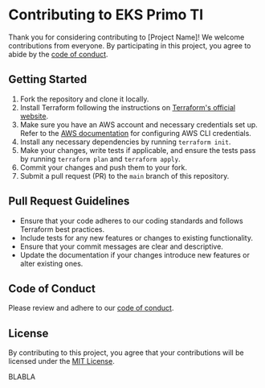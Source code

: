 # Contributing to EKS Primo TI
Thank you for considering contributing to [Project Name]! We welcome contributions from everyone. By participating in this project, you agree to abide by the [code of conduct](CODE_OF_CONDUCT.md).

## Getting Started

1. Fork the repository and clone it locally.
2. Install Terraform following the instructions on [Terraform's official website](https://www.terraform.io/downloads.html).
3. Make sure you have an AWS account and necessary credentials set up. Refer to the [AWS documentation](https://docs.aws.amazon.com/cli/latest/userguide/cli-configure-files.html) for configuring AWS CLI credentials.
4. Install any necessary dependencies by running `terraform init`.
5. Make your changes, write tests if applicable, and ensure the tests pass by running `terraform plan` and `terraform apply`.
6. Commit your changes and push them to your fork.
7. Submit a pull request (PR) to the `main` branch of this repository.

## Pull Request Guidelines

- Ensure that your code adheres to our coding standards and follows Terraform best practices.
- Include tests for any new features or changes to existing functionality.
- Ensure that your commit messages are clear and descriptive.
- Update the documentation if your changes introduce new features or alter existing ones.

## Code of Conduct

Please review and adhere to our [code of conduct](CODE_OF_CONDUCT.md).

## License

By contributing to this project, you agree that your contributions will be licensed under the [MIT License](LICENSE).

BLABLA
